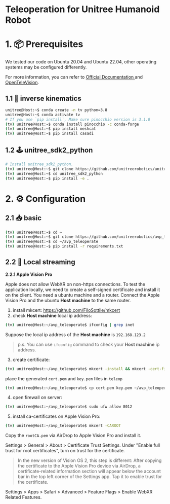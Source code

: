 # Teleoperation for Unitree Humanoid Robot


# 1. 📦 Prerequisites

We tested our code on Ubuntu 20.04 and Ubuntu 22.04, other operating systems may be configured differently.  

For more information, you can refer to [Official Documentation ](https://support.unitree.com/home/zh/Teleoperation) and [OpenTeleVision](https://github.com/OpenTeleVision/TeleVision).

## 1.1 🦾  inverse kinematics 

```bash
unitree@Host:~$ conda create -n tv python=3.8
unitree@Host:~$ conda activate tv
# If you use `pip install`, Make sure pinocchio version is 3.1.0
(tv) unitree@Host:~$ conda install pinocchio -c conda-forge
(tv) unitree@Host:~$ pip install meshcat
(tv) unitree@Host:~$ pip install casadi
```

## 1.2 🕹️ unitree_sdk2_python

```bash
# Install unitree_sdk2_python.
(tv) unitree@Host:~$ git clone https://github.com/unitreerobotics/unitree_sdk2_python.git
(tv) unitree@Host:~$ cd unitree_sdk2_python
(tv) unitree@Host:~$ pip install -e .
```

# 2. ⚙️ Configuration

## 2.1 📥 basic

```bash
(tv) unitree@Host:~$ cd ~
(tv) unitree@Host:~$ git clone https://github.com/unitreerobotics/avp_teleoperate.git 
(tv) unitree@Host:~$ cd ~/avp_teleoperate
(tv) unitree@Host:~$ pip install -r requirements.txt
```

## 2.2 🔌 Local streaming

**2.2.1 Apple Vision Pro** 

Apple does not allow WebXR on non-https connections. To test the application locally, we need to create a self-signed certificate and install it on the client. You need a ubuntu machine and a router. Connect the Apple Vision Pro and the ubuntu **Host machine** to the same router.

1. install mkcert: https://github.com/FiloSottile/mkcert
2. check **Host machine** local ip address:

```bash
(tv) unitree@Host:~/avp_teleoperate$ ifconfig | grep inet
```

Suppose the local ip address of the **Host machine** is `192.168.123.2`

> p.s. You can use `ifconfig` command to check your **Host machine** ip address.

3. create certificate:

```bash
(tv) unitree@Host:~/avp_teleoperate$ mkcert -install && mkcert -cert-file cert.pem -key-file key.pem 192.168.123.2 localhost 127.0.0.1
```

place the generated `cert.pem` and `key.pem` files in `teleop`

```bash
(tv) unitree@Host:~/avp_teleoperate$ cp cert.pem key.pem ~/avp_teleoperate/teleop/
```

4. open firewall on server:

```bash
(tv) unitree@Host:~/avp_teleoperate$ sudo ufw allow 8012
```

5. install ca-certificates on Apple Vision Pro:

```bash
(tv) unitree@Host:~/avp_teleoperate$ mkcert -CAROOT
```

Copy the `rootCA.pem` via AirDrop to Apple Vision Pro and install it.

Settings > General > About > Certificate Trust Settings. Under "Enable full trust for root certificates", turn on trust for the certificate.

> In the new version of Vision OS 2, this step is different: After copying the certificate to the Apple Vision Pro device via AirDrop, a certificate-related information section will appear below the account bar in the top left corner of the Settings app. Tap it to enable trust for the certificate.

Settings > Apps > Safari > Advanced > Feature Flags > Enable WebXR Related Features.